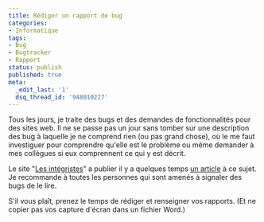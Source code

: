 ```yaml
---
title: Rédiger un rapport de bug
categories:
- Informatique
tags:
- Bug
- Bugtracker
- Rapport
status: publish
published: true
meta:
  _edit_last: '1'
  dsq_thread_id: '948010227'
---
```

Tous les jours, je traite des bugs et des demandes de fonctionnalités pour des sites web. Il ne se passe pas un jour sans tomber sur une description des bug à laquelle je ne comprend rien (ou pas grand chose), où le me faut investiguer pour comprendre qu'elle est le problème ou même demander à mes collègues si eux comprennent ce qui y est décrit.

Le site "<a title="Les Intégristes" href="https://www.lesintegristes.net/">Les intégristes</a>" a publier il y a quelques temps <a title="Article sur le site Les Intégristes" href="Rédiger un rapport de bugs, ça n’a pas l’air mais c’est du boulot !">un article</a> à ce sujet. Je recommande à toutes les personnes qui sont amenés à signaler des bugs de le lire.

S'il vous plaît, prenez le temps de rédiger et renseigner vos rapports. (Et ne copier pas vos capture d'écran dans un fichier Word.)
